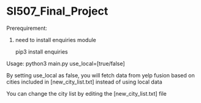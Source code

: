 # SI507_Final_Project
Prerequirement:
1.  need to install enquiries module

    pip3 install enquiries

Usage:  python3 main.py use_local=[true/false]

By setting use_local as false, you will fetch data from yelp fusion based on cities included in [new_city_list.txt] instead of using local data

You can change the city list by editing the [new_city_list.txt] file

